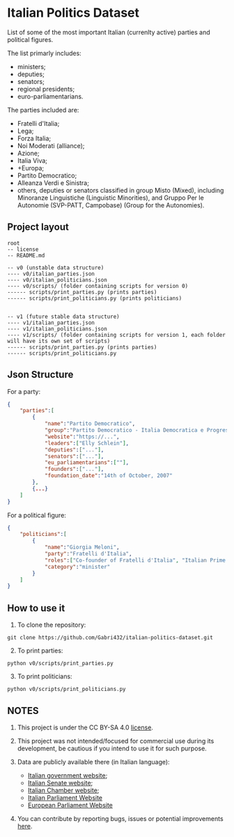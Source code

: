 # Italian Politics Dataset
List of some of the most important Italian (currenlty active) parties and political figures.

The list primarly includes:

- ministers;
- deputies;
- senators;
- regional presidents;
- euro-parliamentarians.

The parties included are:

- Fratelli d'Italia;
- Lega;
- Forza Italia;
- Noi Moderati (alliance);
- Azione;
- Italia Viva;
- +Europa;
- Partito Democratico;
- Alleanza Verdi e Sinistra;
- others, deputies or senators classified in group Misto (Mixed), including Minoranze Linguistiche (Linguistic Minorities), and Gruppo Per le Autonomie (SVP-PATT, Campobase) (Group for the Autonomies).

## Project layout
```
root
-- license
-- README.md

-- v0 (unstable data structure)
---- v0/italian_parties.json
---- v0/italian_politicians.json
---- v0/scripts/ (folder containing scripts for version 0)
------ scripts/print_parties.py (prints parties)
------ scripts/print_politicians.py (prints politicians)


-- v1 (future stable data structure)
---- v1/italian_parties.json
---- v1/italian_politicians.json
---- v1/scripts/ (folder containing scripts for version 1, each folder will have its own set of scripts)
------ scripts/print_parties.py (prints parties)
------ scripts/print_politicians.py
```

## Json Structure
For a party:
```json
{
    "parties":[
        {
            "name":"Partito Democratico",
            "group":"Partito Democratico - Italia Democratica e Progressista",
            "website":"https://...",
            "leaders":["Elly Schlein"],
            "deputies":["..."],
            "senators":["..."],
            "eu_parliamentarians":[""],
            "founders":["..."],
            "foundation_date":"14th of October, 2007"
        },
        {...}
    ]
}
```

For a political figure:
```json
{
    "politicians":[
        {
            "name":"Giorgia Meloni",
            "party":"Fratelli d'Italia",
            "roles":["Co-founder of Fratelli d'Italia", "Italian Prime Minister"],
            "category":"minister"
        }
    ]
}
```

## How to use it

1. To clone the repository:
```
git clone https://github.com/Gabri432/italian-politics-dataset.git
```

2. To print parties:
```
python v0/scripts/print_parties.py
```

3. To print politicians:
```
python v0/scripts/print_politicians.py
``` 


## NOTES
1. This project is under the CC BY-SA 4.0 [license](https://github.com/Gabri432/italian-politics-dataset?tab=CC-BY-SA-4.0-1-ov-file).

2. This project was not intended/focused for commercial use during its development, be cautious if you intend to use it for such purpose.

3. Data are publicly available there (in Italian language): 
    - [Italian government website](https://www.governo.it/it/);
    - [Italian Senate website](https://www.senato.it/home);
    - [Italian Chamber website](https://www.camera.it/);
    - [Italian Parliament Website](https://www.parlamento.it/)
    - [European Parliament Website](https://www.europarl.europa.eu/meps/it/search/advanced?countryCode=IT)

4. You can contribute by reporting bugs, issues or potential improvements [here](https://github.com/Gabri432/italian-politics-dataset/issues/new).